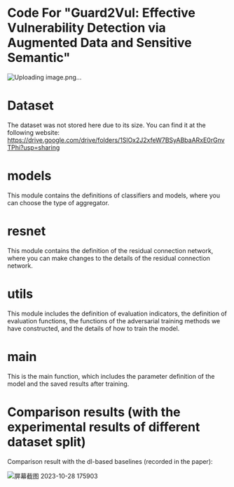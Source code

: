 # Code For "Guard2Vul: Effective Vulnerability Detection via Augmented Data and Sensitive Semantic"

![Uploading image.png…]()



# Dataset
The dataset was not stored here due to its size. You can find it at the following website: https://drive.google.com/drive/folders/1SlOx2J2xfeW7BSyABbaARxE0rGnvTPhi?usp=sharing
# models
This module contains the definitions of classifiers and models, where you can choose the type of aggregator.
# resnet
This module contains the definition of the residual connection network, where you can make changes to the details of the residual connection network.
# utils
This module includes the definition of evaluation indicators, the definition of evaluation functions, the functions of the adversarial training methods we have constructed, and the details of how to train the model.
# main
This is the main function, which includes the parameter definition of the model and the saved results after training.
# Comparison results (with the experimental results of different dataset split)
Comparison result with the dl-based baselines (recorded in the paper):

![屏幕截图 2023-10-28 175903](https://github.com/VulDetection/Guard2Vul/assets/149237339/abf848a2-026c-4724-9e25-6f632bd70931)

